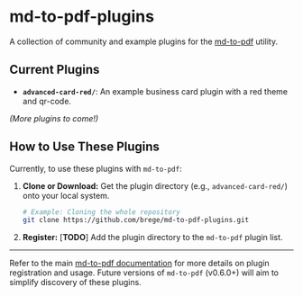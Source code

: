 # md-to-pdf-plugins

A collection of community and example plugins for the [md-to-pdf](https://github.com/brege/md-to-pdf) utility.

## Current Plugins

- **`advanced-card-red/`**: An example business card plugin with a red theme and qr-code.

_(More plugins to come!)_

## How to Use These Plugins

Currently, to use these plugins with `md-to-pdf`:

1.  **Clone or Download:** Get the plugin directory (e.g., `advanced-card-red/`) onto your local system.
    ```bash
    # Example: Cloning the whole repository
    git clone https://github.com/brege/md-to-pdf-plugins.git
    ```
2. **Register:** [**TODO**] Add the plugin directory to the `md-to-pdf` plugin list.

---

Refer to the main [md-to-pdf documentation](https://github.com/brege/md-to-pdf#readme) for more details on plugin registration and usage. Future versions of `md-to-pdf` (v0.6.0+) will aim to simplify discovery of these plugins.

